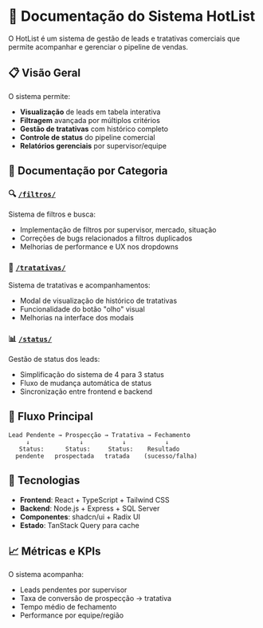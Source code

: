 # 🎯 Documentação do Sistema HotList

O HotList é um sistema de gestão de leads e tratativas comerciais que permite acompanhar e gerenciar o pipeline de vendas.

## 📋 Visão Geral

O sistema permite:
- **Visualização** de leads em tabela interativa
- **Filtragem** avançada por múltiplos critérios  
- **Gestão de tratativas** com histórico completo
- **Controle de status** do pipeline comercial
- **Relatórios gerenciais** por supervisor/equipe

## 📁 Documentação por Categoria

### 🔍 [`/filtros/`](./filtros/)
Sistema de filtros e busca:
- Implementação de filtros por supervisor, mercado, situação
- Correções de bugs relacionados a filtros duplicados
- Melhorias de performance e UX nos dropdowns

### 📝 [`/tratativas/`](./tratativas/)
Sistema de tratativas e acompanhamentos:
- Modal de visualização de histórico de tratativas
- Funcionalidade do botão "olho" visual
- Melhorias na interface dos modais

### 📊 [`/status/`](./status/)
Gestão de status dos leads:
- Simplificação do sistema de 4 para 3 status
- Fluxo de mudança automática de status
- Sincronização entre frontend e backend

## 🔄 Fluxo Principal

```
Lead Pendente → Prospecção → Tratativa → Fechamento
     ↓              ↓           ↓           ↓
   Status:      Status:     Status:    Resultado
  pendente   prospectada   tratada    (sucesso/falha)
```

## 🚀 Tecnologias

- **Frontend**: React + TypeScript + Tailwind CSS
- **Backend**: Node.js + Express + SQL Server
- **Componentes**: shadcn/ui + Radix UI
- **Estado**: TanStack Query para cache

## 📈 Métricas e KPIs

O sistema acompanha:
- Leads pendentes por supervisor
- Taxa de conversão de prospecção → tratativa
- Tempo médio de fechamento
- Performance por equipe/região 